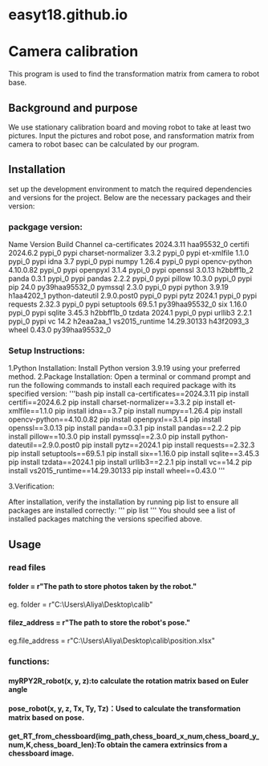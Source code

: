# easyt18.github.io
# Camera calibration
This program is used to find the transformation matrix from camera to robot base.

## Background and purpose
We use stationary calibration board and moving robot to take at least two pictures. Input the pictures and robot pose, and ransformation matrix from camera to robot basec can be calculated by our program.

## Installation
 set up the development environment to match the required dependencies and versions for the project. Below are the necessary packages and their version:

 ### packgage version:

 Name                    Version                   Build  Channel
 ca-certificates           2024.3.11            haa95532_0
 certifi                   2024.6.2                 pypi_0    pypi
 charset-normalizer        3.3.2                    pypi_0    pypi
 et-xmlfile                1.1.0                    pypi_0    pypi
 idna                      3.7                      pypi_0    pypi
 numpy                     1.26.4                   pypi_0    pypi
 opencv-python             4.10.0.82                pypi_0    pypi
 openpyxl                  3.1.4                    pypi_0    pypi
 openssl                   3.0.13               h2bbff1b_2
 panda                     0.3.1                    pypi_0    pypi
 pandas                    2.2.2                    pypi_0    pypi
 pillow                    10.3.0                   pypi_0    pypi
 pip                       24.0             py39haa95532_0
 pymssql                   2.3.0                    pypi_0    pypi
 python                    3.9.19               h1aa4202_1
 python-dateutil           2.9.0.post0              pypi_0    pypi
 pytz                      2024.1                   pypi_0    pypi
 requests                  2.32.3                   pypi_0    pypi
 setuptools                69.5.1           py39haa95532_0
 six                       1.16.0                   pypi_0    pypi
 sqlite                    3.45.3               h2bbff1b_0
 tzdata                    2024.1                   pypi_0    pypi
 urllib3                   2.2.1                    pypi_0    pypi
 vc                        14.2                 h2eaa2aa_1
 vs2015_runtime            14.29.30133          h43f2093_3
 wheel                     0.43.0           py39haa95532_0


### Setup Instructions:
1.Python Installation: 
Install Python version 3.9.19 using your preferred method.
2.Package Installation:
Open a terminal or command prompt and run the following commands to install each required package with its specified version:
'''bash
pip install ca-certificates==2024.3.11
pip install certifi==2024.6.2
pip install charset-normalizer==3.3.2
pip install et-xmlfile==1.1.0
pip install idna==3.7
pip install numpy==1.26.4
pip install opencv-python==4.10.0.82
pip install openpyxl==3.1.4
pip install openssl==3.0.13
pip install panda==0.3.1
pip install pandas==2.2.2
pip install pillow==10.3.0
pip install pymssql==2.3.0
pip install python-dateutil==2.9.0.post0
pip install pytz==2024.1
pip install requests==2.32.3
pip install setuptools==69.5.1
pip install six==1.16.0
pip install sqlite==3.45.3
pip install tzdata==2024.1
pip install urllib3==2.2.1
pip install vc==14.2
pip install vs2015_runtime==14.29.30133
pip install wheel==0.43.0
'''

3.Verification:

After installation, verify the installation by running pip list to ensure all packages are installed correctly:
'''
pip list
'''
You should see a list of installed packages matching the versions specified above.

## Usage
### read files
#### folder = r"The path to store photos taken by the robot."
eg. folder = r"C:\Users\Aliya\Desktop\calib"
#### filez_address = r"The path to store the robot's pose."
eg.file_address = r"C:\Users\Aliya\Desktop\calib\position.xlsx"

### functions:
#### myRPY2R_robot(x, y, z):to calculate the rotation matrix based on Euler angle
#### pose_robot(x, y, z, Tx, Ty, Tz)：Used to calculate the transformation matrix based on pose.
#### get_RT_from_chessboard(img_path,chess_board_x_num,chess_board_y_num,K,chess_board_len):To obtain the camera extrinsics from a chessboard image.
